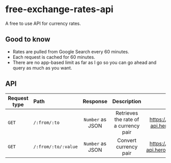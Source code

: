 # free-exchange-rates-api

A free to use API for currency rates.

## Good to know

- Rates are pulled from Google Search every 60 minutes.
- Each request is cached for 60 minutes.
- There are no app-based limit as far as I go so you can go ahead and query as much as you want.

## API

| Request type  |  Path                        | Response           | Description | Example
| --------------|:-------------------------------|:------------------:|:------------------:|:------------------:|
| `GET`         | ``/:from/:to``           | ``Number`` as JSON | Retrieves the rate of a currency pair |  https://free-exchange-rates-api.herokuapp.com/EUR/USD
| `GET`         | ``/:from/:to/:value``   | ``Number`` as JSON | Convert currency pair  | https://free-exchange-rates-api.herokuapp.com/EUR/USD/15
